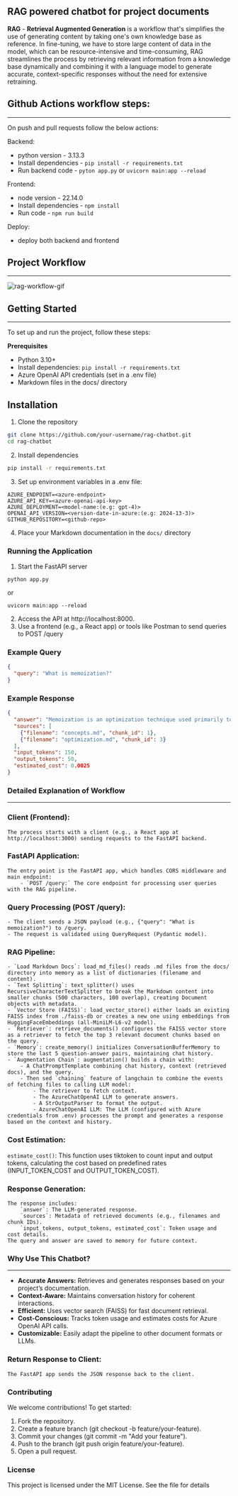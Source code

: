 ## RAG powered chatbot for project documents

**RAG** - **Retrieval Augmented Generation** is a workflow that's simplifies the use of generating content by taking one's own knowledge base as reference. In fine-tuning, we have to store large content of data in the model, which can be resource-intensive and time-consuming, RAG streamlines the process by retrieving relevant information from a knowledge base dynamically and combining it with a language model to generate accurate, context-specific responses without the need for extensive retraining.


## Github Actions workflow steps:
-------------------------------------------
On push and pull requests follow the below actions:

Backend: 
- python version - 3.13.3
- Install dependencies - `pip install -r requirements.txt`
- Run backend code - `pyton app.py` or `uvicorn main:app --reload`

Frontend:
- node version - 22.14.0
- Install dependencies - `npm install`
- Run code - `npm run build`

Deploy:
- deploy both backend and frontend


## Project Workflow
-----------------------------------------------------------------------------------

![rag-workflow-gif](/assets/rag-1.gif)


## Getting Started
-----------------------------------------------------------------------------
To set up and run the project, follow these steps:

**Prerequisites**
- Python 3.10+
- Install dependencies: `pip install -r requirements.txt`
- Azure OpenAI API credentials (set in a .env file)
- Markdown files in the docs/ directory

## Installation
1. Clone the repository

```bash
git clone https://github.com/your-username/rag-chatbot.git
cd rag-chatbot
```

2. Install dependencies

```bash
pip install -r requirements.txt
```

3. Set up environment variables in a .env file:

```plaintext
AZURE_ENDPOINT=<azure-endpoint>
AZURE_API_KEY=<azure-openai-api-key>
AZURE_DEPLOYMENT=<model-name:(e.g: gpt-4)>
OPENAI_API_VERSION=<version-date-in-azure:(e.g: 2024-13-3)>
GITHUB_REPOSITORY=<github-repo>
```

4. Place your Markdown documentation in the `docs/` directory

### Running the Application

1. Start the FastAPI server

```
python app.py
```

or

```
uvicorn main:app --reload
```

2. Access the API at http://localhost:8000.
3. Use a frontend (e.g., a React app) or tools like Postman to send queries to POST /query

### Example Query
```json
{
  "query": "What is memoization?"
}
```

### Example Response

```json
{
  "answer": "Memoization is an optimization technique used primarily to speed up computer programs by storing the results of expensive function calls and reusing them when the same inputs occur again.",
  "sources": [
    {"filename": "concepts.md", "chunk_id": 1},
    {"filename": "optimization.md", "chunk_id": 3}
  ],
  "input_tokens": 150,
  "output_tokens": 50,
  "estimated_cost": 0.0025
}
```


### Detailed Explanation of Workflow
----------------------------------------------------------------------------
### Client (Frontend):
    The process starts with a client (e.g., a React app at http://localhost:3000) sending requests to the FastAPI backend.

### FastAPI Application:
    The entry point is the FastAPI app, which handles CORS middleware and main endpoint:
        - `POST /query:` The core endpoint for processing user queries with the RAG pipeline.

### Query Processing (POST /query):
    - The client sends a JSON payload (e.g., {"query": "What is memoization?") to /query.
    - The request is validated using QueryRequest (Pydantic model).

### RAG Pipeline:
    - `Load Markdown Docs`: load_md_files() reads .md files from the docs/ directory into memory as a list of dictionaries (filename and content).
    - `Text Splitting`: text_splitter() uses RecursiveCharacterTextSplitter to break the Markdown content into smaller chunks (500 characters, 100 overlap), creating Document objects with metadata.
    - `Vector Store (FAISS)`: load_vector_store() either loads an existing FAISS index from ./faiss-db or creates a new one using embeddings from HuggingFaceEmbeddings (all-MiniLM-L6-v2 model).
    - `Retriever`: retrieve_documents() configures the FAISS vector store as a retriever to fetch the top 3 relevant document chunks based on the query.
    - `Memory`: create_memory() initializes ConversationBufferMemory to store the last 5 question-answer pairs, maintaining chat history.
    - `Augmentation Chain`: augmentation() builds a chain with:
        - A ChatPromptTemplate combining chat history, context (retrieved docs), and the query.
        - Then sed `chaining` feature of langchain to combine the events of fetching files to calling LLM model:
            - The retriever to fetch context.
            - The AzureChatOpenAI LLM to generate answers.
            - A StrOutputParser to format the output.
            - AzureChatOpenAI LLM: The LLM (configured with Azure credentials from .env) processes the prompt and generates a response based on the context and history.

### Cost Estimation:
`estimate_cost()`: This function uses tiktoken to count input and output tokens, calculating the cost based on predefined rates (INPUT_TOKEN_COST and OUTPUT_TOKEN_COST).

### Response Generation:
    The response includes:
        `answer`: The LLM-generated response.
        `sources`: Metadata of retrieved documents (e.g., filenames and chunk IDs).
        `input_tokens, output_tokens, estimated_cost`: Token usage and cost details.
    The query and answer are saved to memory for future context.


### Why Use This Chatbot?
----------------------------------
- **Accurate Answers:** Retrieves and generates responses based on your project’s documentation.
- **Context-Aware:** Maintains conversation history for coherent interactions.
- **Efficient:** Uses vector search (FAISS) for fast document retrieval.
- **Cost-Conscious:** Tracks token usage and estimates costs for Azure OpenAI API calls.
- **Customizable:** Easily adapt the pipeline to other document formats or LLMs.

### Return Response to Client:
    The FastAPI app sends the JSON response back to the client.

### Contributing
We welcome contributions! To get started:

1. Fork the repository.
2. Create a feature branch (git checkout -b feature/your-feature).
3. Commit your changes (git commit -m "Add your feature").
4. Push to the branch (git push origin feature/your-feature).
5. Open a pull request.

### License
This project is licensed under the MIT License. See the  file for details
